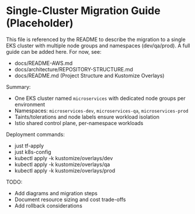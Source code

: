 # Single-Cluster Migration Guide (Placeholder)

This file is referenced by the README to describe the migration to a single EKS cluster with multiple node groups and namespaces (dev/qa/prod). A full guide can be added here. For now, see:

- docs/README-AWS.md
- docs/architecture/REPOSITORY-STRUCTURE.md
- docs/README.md (Project Structure and Kustomize Overlays)

Summary:

- One EKS cluster named `microservices` with dedicated node groups per environment
- Namespaces: `microservices-dev`, `microservices-qa`, `microservices-prod`
- Taints/tolerations and node labels ensure workload isolation
- Istio shared control plane, per-namespace workloads

Deployment commands:

- just tf-apply
- just k8s-config
- kubectl apply -k kustomize/overlays/dev
- kubectl apply -k kustomize/overlays/qa
- kubectl apply -k kustomize/overlays/prod

TODO:

- Add diagrams and migration steps
- Document resource sizing and cost trade-offs
- Add rollback considerations
